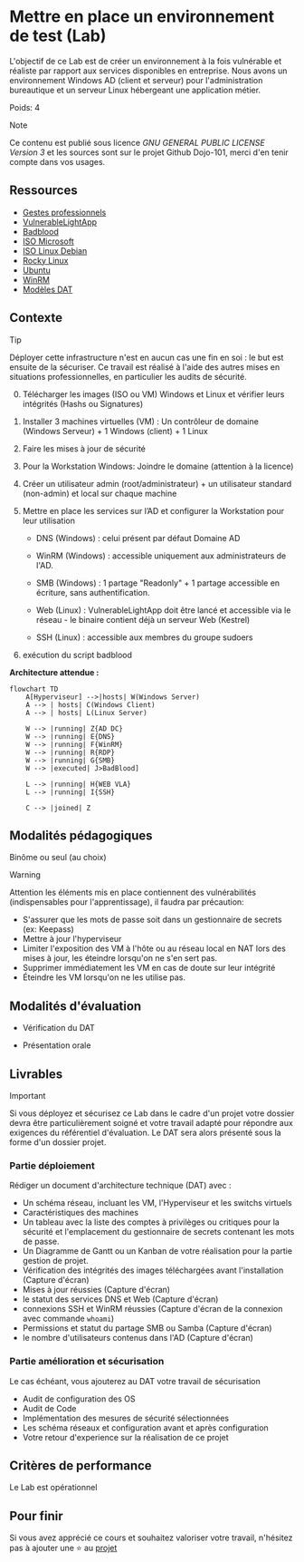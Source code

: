# Mettre en place un environnement de test (Lab)

L'objectif de ce Lab est de créer un environnement à la fois vulnérable et réaliste par rapport aux services disponibles en entreprise.
Nous avons un environnement Windows AD (client et serveur) pour l'administration bureautique et un serveur Linux hébergeant une application métier.

Poids: 4

> [!NOTE]
> Ce contenu est publié sous licence *GNU GENERAL PUBLIC LICENSE Version 3* et les sources sont sur le projet Github Dojo-101, merci d'en tenir compte dans vos usages.

## Ressources

* [Gestes professionnels](https://github.com/Aif4thah/Dojo-101)
* [VulnerableLightApp](https://github.com/Aif4thah/VulnerableLightApp)
* [Badblood](https://github.com/davidprowe/BadBlood)
* [ISO Microsoft](https://www.microsoft.com/fr-fr/evalcenter)
* [ISO Linux Debian](https://www.debian.org/index.fr.html)
* [Rocky Linux](https://rockylinux.org/fr-FR)
* [Ubuntu](https://www.ubuntu-fr.org/download/)
* [WinRM](https://learn.microsoft.com/fr-fr/windows/win32/winrm/installation-and-configuration-for-windows-remote-management)
* [Modèles DAT](https://github.com/bflorat/modele-da)

## Contexte

> [!TIP]
> Déployer cette infrastructure n'est en aucun cas une fin en soi : le but est ensuite de la sécuriser. Ce travail est réalisé à l'aide des autres mises en situations professionnelles, en particulier les audits de sécurité.

0. Télécharger les images (ISO ou VM) Windows et Linux et vérifier leurs intégrités (Hashs ou Signatures)

1. Installer 3 machines virtuelles (VM) : Un contrôleur de domaine (Windows Serveur) + 1 Windows (client) + 1 Linux

2. Faire les mises à jour de sécurité

3. Pour la Workstation Windows: Joindre le domaine (attention à la licence)

4. Créer un utilisateur admin (root/administrateur) + un utilisateur standard (non-admin) et local sur chaque machine

5. Mettre en place les services sur l’AD et configurer la Workstation pour leur utilisation

    * DNS (Windows) : celui présent par défaut Domaine AD

    * WinRM (Windows) : accessible uniquement aux administrateurs de l'AD.

    * SMB (Windows) : 1 partage "Readonly" + 1 partage accessible en écriture, sans authentification.

    * Web (Linux) : VulnerableLightApp doit être lancé et accessible via le réseau - le binaire contient déjà un serveur Web (Kestrel)

    * SSH (Linux) : accessible aux membres du groupe sudoers

6. exécution du script badblood

**Architecture attendue :**

```mermaid
flowchart TD
    A[Hyperviseur] -->|hosts| W(Windows Server)
    A --> | hosts| C(Windows Client)
    A --> | hosts| L(Linux Server)

    W --> |running| Z{AD DC}
    W --> |running| E{DNS}
    W --> |running| F{WinRM}
    W --> |running| R{RDP}
    W --> |running| G{SMB} 
    W --> |executed| J>BadBlood] 

    L --> |running| H{WEB VLA}
    L --> |running| I{SSH}

    C --> |joined| Z
```

## Modalités pédagogiques

Binôme ou seul (au choix)

> [!WARNING]
> Attention les éléments mis en place contiennent des vulnérabilités (indispensables pour l'apprentissage), il faudra par précaution:

* S'assurer que les mots de passe soit dans un gestionnaire de secrets (ex: Keepass)
* Mettre à jour l'hyperviseur
* Limiter l'exposition des VM à l'hôte ou au réseau local en NAT lors des mises à jour, les éteindre lorsqu'on ne s'en sert pas.
* Supprimer immédiatement les VM en cas de doute sur leur intégrité
* Éteindre les VM lorsqu'on ne les utilise pas.

## Modalités d'évaluation

* Vérification du DAT

* Présentation orale

## Livrables

> [!IMPORTANT]  
> Si vous déployez et sécurisez ce Lab dans le cadre d'un projet votre dossier devra être particulièrement soigné et votre travail adapté pour répondre aux exigences du référentiel d'évaluation. Le DAT sera alors présenté sous la forme d'un dossier projet.

### Partie déploiement

Rédiger un document d'architecture technique (DAT) avec :

* Un schéma réseau, incluant les VM, l'Hyperviseur et les switchs virtuels
* Caractéristiques des machines
* Un tableau avec la liste des comptes à privilèges ou critiques pour la sécurité et l'emplacement du gestionnaire de secrets contenant les mots de passe.
* Un Diagramme de Gantt ou un Kanban de votre réalisation pour la partie gestion de projet.
* Vérification des intégrités des images téléchargées avant l'installation (Capture d'écran)
* Mises à jour réussies (Capture d'écran)
* le statut des services DNS et Web (Capture d'écran)
* connexions SSH et WinRM réussies (Capture d'écran de la connexion avec commande `whoami`)
* Permissions et statut du partage SMB ou Samba (Capture d'écran)
* le nombre d'utilisateurs contenus dans l'AD (Capture d'écran)

### Partie amélioration et sécurisation

Le cas échéant, vous ajouterez au DAT votre travail de sécurisation

* Audit de configuration des OS
* Audit de Code
* Implémentation des mesures de sécurité sélectionnées
* Les schéma réseaux et configuration avant et après configuration
* Votre retour d'experience sur la réalisation de ce projet

## Critères de performance

Le Lab est opérationnel

## Pour finir

Si vous avez apprécié ce cours et souhaitez valoriser votre travail, n'hésitez pas à ajouter une ⭐ au [projet](https://github.com/Aif4thah/Dojo-101)
